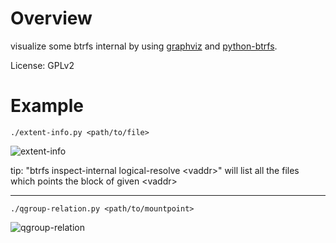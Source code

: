 # Overview
visualize some btrfs internal by using [graphviz](https://www.graphviz.org/)
and [python-btrfs](https://github.com/knorrie/python-btrfs).

License: GPLv2

# Example
```./extent-info.py <path/to/file>```

![extent-info](https://github.com/t-msn/btrfs-vis/blob/master/example/extent-info.png)

tip: "btrfs inspect-internal logical-resolve \<vaddr\>" will list all the files which points the block of given \<vaddr\>

---

```./qgroup-relation.py <path/to/mountpoint>```

![qgroup-relation](https://github.com/t-msn/btrfs-vis/blob/master/example/qgroup-relation.png)
